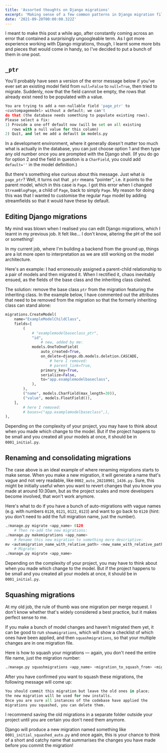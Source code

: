 ```yaml
---
title: 'Assorted thoughts on Django migrations'
excerpt: 'Making sense of a few common patterns in Django migration files.'
date: '2021-09-20T00:00:00.322Z'
---
```


I meant to make this post a while ago, after constantly coming across an error that contained a surprisingly ungoogleable term. As I got more experience working with Django migrations, though, I learnt some more bits and pieces that would come in handy, so I've decided to put a bunch of them in one post.

## `_ptr`
You'll probably have seen a version of the error message below if you've ever set an existing model field from `null=False` to `null=True`, then tried to migrate. Suddenly, now that the field cannot be empty, the rows that already exist need to be populated with a value.

```python
You are trying to add a non-nullable field 'page_ptr' to 
<custompagemodel> without a default; we can't 
do that (the database needs something to populate existing rows). 
Please select a fix: 
1) Provide a one-off default now (will be set on all existing 
   rows with a null value for this column) 
2) Quit, and let me add a default in models.py
```
In a development environment, where it generally doesn't matter too much what is actually in the database, you can just choose option 1 and then type any old number once you are prompted with the Django shell. (If you do go for option 2 and the field in question is a `CharField`, you could add `default=''` in the model definition.)

But there's something else curious about this message. Just what *is* `page_ptr`? Well, it turns out that `_ptr` means "pointer", i.e. it points to the parent model, which in this case is `Page`. I got this error when I changed `StreamBlogPage`, a child of `Page`, back to simply `Page`. My reason for doing this was that I wanted to customise the regular `Page` model by adding streamfields so that it would have these by default.

## Editing Django migrations

My mind was blown when I realised you can edit Django migrations, which I learnt in my previous job. It felt like... I don't know, altering the pH of the soil or something!

In my current job, where I'm building a backend from the ground up, things are a lot more open to interpretation as we are still working on the model architecture.

Here's an example: I had erroneously assigned a parent-child relationship to a pair of models and then migrated it. When I rectified it, chaos inevitably ensued, as the fields of the base class and the inheriting class clashed.

The solution: remove the base class `ptr` from the migration featuring the inheriting class. In the example below, I have commented out the attributes that need to be removed from the migration so that the formerly inheriting class can stand alone:

```python
migrations.CreateModel(
    name="ExampleModelChildClass", 
    fields=[
        ( 
            # "examplemodelbaseclass_ptr", 
            "id", 
                # new, added by me: 
            models.OneToOneField(
                auto_created=True, 
                on_delete=django.db.models.deletion.CASCADE, 
                    # here I removed:
                    # parent_link=True, 
                primary_key=True, 
                serialize=False, 
                to="app.examplemodelbaseclass", 
            ), 
        ), 
        ("name", models.CharField(max_length=30)), 
        ("value", models.FloatField()), 
    ], 
        # here I removed:
        # bases=("app.examplemodelbaseclass",), 
),

```
Depending on the complexity of your project, you may have to think about when you made which change to the model. But if the project happens to be small and you created all your models at once, it should be in `0001_initial.py`.

## Renaming and consolidating migrations

The case above is an ideal example of where renaming migrations starts to make sense. When you make a new migration, it will generate a name that's vague and not very readable, like `0002_auto_20210901_1436.py`. Sure, this might be initially useful when you want to revert changes that you know you made at around 10:30am, but as the project scales and more developers become involved, that won't work anymore.

Here's what to do if you have a bunch of auto-migrations with vague names (e.g. with numbers `0120`, `0121`, `0122`, `0123`) and want to go back to `0120` (hint: you don't need to add the full migration name, just the number).

```python
./manage.py migrate <app_name> 0120
    # Then re-add the new migrations: 
./manage.py makemigrations <app_name> 
    # Rename this new migration to something more descriptive: 
mv <automigration_name_with_relative_path> <new_name_with_relative_path> 
    # Migrate: 
./manage.py migrate <app_name>
```
Depending on the complexity of your project, you may have to think about when you made which change to the model. But if the project happens to be small and you created all your models at once, it should be in `0001_initial.py`.

## Squashing migrations

At my old job, the rule of thumb was one migration per merge request. I don't know whether that's widely considered a best practice, but it makes perfect sense to me.

If you make a bunch of model changes and haven't migrated them yet, it can be good to run `showmigrations`, which will show a checklist of which ones have been applied, and then `squashmigrations`, so that your multiple changes are in one migration file.

Here is how to squash your migrations — again, you don't need the entire file name, just the migration number:

```python
./manage.py squashmigrations <app_name> <migration_to_squash_from> <migration_to_squash_to>
```

After you have confirmed you want to squash these migrations, the following message will come up:

```python
You should commit this migration but leave the old ones in place; 
the new migration will be used for new installs. 
Once you are sure all instances of the codebase have applied the 
migrations you squashed, you can delete them.
```

I recommend saving the old migrations in a separate folder outside your project until you are certain you don't need them anymore.

Django will produce a new migration named something like `0001_initial_squashed_auto.py` and once again, this is your chance to think of a short and catchy name that summarises the changes you have made before you commit the migration!

